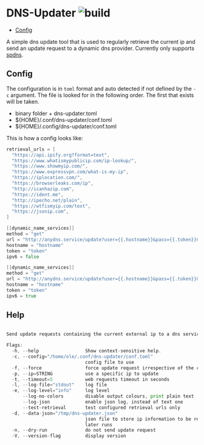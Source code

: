 # DNS-Updater ![build](https://github.com/triole/dns-updater/actions/workflows/build.yaml/badge.svg)

<!-- toc -->

- [Config](#config)

<!-- /toc -->

A simple dns update tool that is used to regularly retrieve the current ip and send an update request to a dynamic dns provider. Currently only supports [spdns](https://www.spdyn.de).

## Config

The configuration is in `toml` format and auto detected if not defined by the `-c` argument. The file is looked for in the following order. The first that exists will be taken.

- binary folder + dns-updater.toml
- ${HOME}/.conf/dns-updater/conf.toml
- ${HOME}/.config/dns-updater/conf.toml

This is how a config looks like:

```go mdox-exec="cat examples/conf.toml"
retrieval_urls = [
  "https://api.ipify.org?format=text",
  "https://www.whatismypublicip.com/ip-lookup/",
  "https://www.showmyip.com/",
  "https://www.expressvpn.com/what-is-my-ip",
  "https://iplocation.com/",
  "https://browserleaks.com/ip",
  "http://icanhazip.com",
  "https://ident.me",
  "http://ipecho.net/plain",
  "https://wtfismyip.com/text",
  "https://jsonip.com",
]

[[dynamic_name_services]]
method = "get"
url = "http://anydns.service/update?user={{.hostname}}&pass={{.token}}&hostname={{.hostname}}&myip={{.ip}}"
hostname = "hostname"
token = "token"
ipv6 = false

[[dynamic_name_services]]
method = "get"
url = "http://anydns.service/update?user={{.hostname}}&pass={{.token}}&hostname={{.hostname}}&myip={{.ip}}"
hostname = "hostname"
token = "token"
ipv6 = true
```

## Help

```go mdox-exec="r -h"

Send update requests containing the current external ip to a dns service

Flags:
  -h, --help                 Show context-sensitive help.
  -c, --config="/home/ole/.conf/dns-updater/conf.toml"
                             config file to use
  -f, --force                force update request irrespective of the current ip
  -p, --ip=STRING            use a specific ip to update
  -t, --timeout=5            web requests timeout in seconds
  -l, --log-file="stdout"    log file
  -e, --log-level="info"     log level
      --log-no-colors        disable output colours, print plain text
      --log-json             enable json log, instead of text one
      --test-retrieval       test configured retrieval urls only
  -d, --data-json="/tmp/dns-updater.json"
                             json file to store ip information to be read in
                             later runs
  -n, --dry-run              do not send update request
  -V, --version-flag         display version
```
